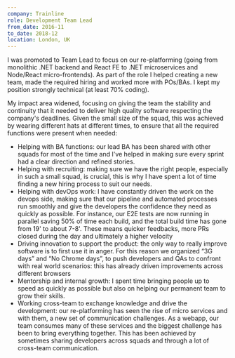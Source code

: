 ```yaml
---
company: Trainline
role: Development Team Lead
from_date: 2016-11
to_date: 2018-12
location: London, UK
---
```


I was promoted to Team Lead to focus on our re-platforming (going from monolithic .NET backend and React FE to .NET microservices and Node/React micro-frontends). As part of the role I helped creating a new team, made the required hiring and worked more with POs/BAs. I kept my position strongly technical (at least 70% coding).

My impact area widened, focusing on giving the team the stability and continuity that it needed to deliver high quality software respecting the company's deadlines. Given the small size of the squad, this was achieved by wearing different hats at different times, to ensure that all the required functions were present when needed:

- Helping with BA functions: our lead BA has been shared with other squads for
  most of the time and I've helped in making sure every sprint had a clear
  direction and refined stories.
- Helping with recruiting: making sure we have the right people, especially in such a small squad, is crucial, this is why I have spent a lot of time finding a new hiring process to suit our needs.
- Helping with devOps work: I have constantly driven the work on the devops
  side, making sure that our pipeline and automated processes run smoothly
  and give the developers the confidence they need as quickly as possible. For instance, our E2E tests are now running in parallel saving 50% of time each build, and the total build time has gone from 19' to about 7-8'. These means quicker feedbacks, more PRs closed during the day and ultimately a higher velocity
- Driving innovation to support the product: the only way to really improve
  software is to first use it in anger. For this reason we organized “3G days” and “No Chrome days”, to push developers and QAs to confront with real world scenarios: this has already driven improvements across different browsers
- Mentorship and internal growth: I spent time bringing people up to
  speed as quickly as possible but also on helping our permanent team to grow their skills.
- Working cross-team to exchange knowledge and drive the development: our
  re-platforming has seen the rise of micro services and with them, a new set of communication challenges. As a webapp, our team consumes many of
  these services and the biggest challenge has been to bring everything
  together. This has been achieved by sometimes sharing developers across
  squads and through a lot of cross-team communication.
